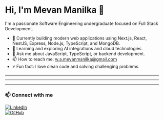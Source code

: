 # Hi, I'm Mevan Manilka 👋

I'm a passionate Software Engineering undergraduate focused on Full Stack Development.

- 🔭 Currently building modern web applications using Next.js, React, NestJS, Express, Node.js, TypeScript, and MongoDB.
- 🌱 Learning and exploring AI integrations and cloud technologies.
- 💬 Ask me about JavaScript, TypeScript, or backend development.
- 📫 How to reach me: w.a.mevanmanilka@gmail.com
- ⚡ Fun fact: I love clean code and solving challenging problems.

---


---


---

### 📫 Connect with me

[![LinkedIn](https://img.shields.io/badge/-LinkedIn-0A66C2?style=flat&logo=linkedin&logoColor=white)](https://linkedin.com/in/mevan-manilka-a809b0254)  
[![GitHub](https://img.shields.io/badge/-GitHub-181717?style=flat&logo=github&logoColor=white)](https://github.com/mevanmanilka83)  
